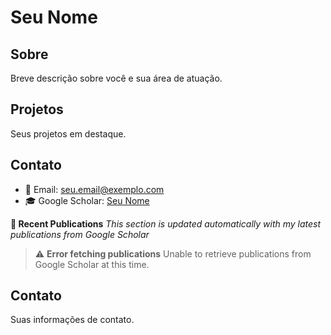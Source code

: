 # Seu Nome

## Sobre
Breve descrição sobre você e sua área de atuação.

## Projetos
Seus projetos em destaque.

## Contato
- 📧 Email: seu.email@exemplo.com
- 🎓 Google Scholar: [Seu Nome](https://scholar.google.com.br/citations?user=xNS8Qj4AAAAJ&hl=pt-BR)

**🧪 Recent Publications**
*This section is updated automatically with my latest publications from Google Scholar*

> ⚠️ **Error fetching publications**
> Unable to retrieve publications from Google Scholar at this time.
## Contato
Suas informações de contato.
